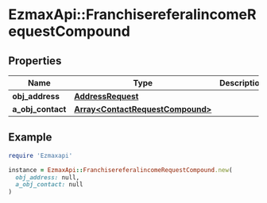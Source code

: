 # EzmaxApi::FranchisereferalincomeRequestCompound

## Properties

| Name | Type | Description | Notes |
| ---- | ---- | ----------- | ----- |
| **obj_address** | [**AddressRequest**](AddressRequest.md) |  | [optional] |
| **a_obj_contact** | [**Array&lt;ContactRequestCompound&gt;**](ContactRequestCompound.md) |  |  |

## Example

```ruby
require 'Ezmaxapi'

instance = EzmaxApi::FranchisereferalincomeRequestCompound.new(
  obj_address: null,
  a_obj_contact: null
)
```

